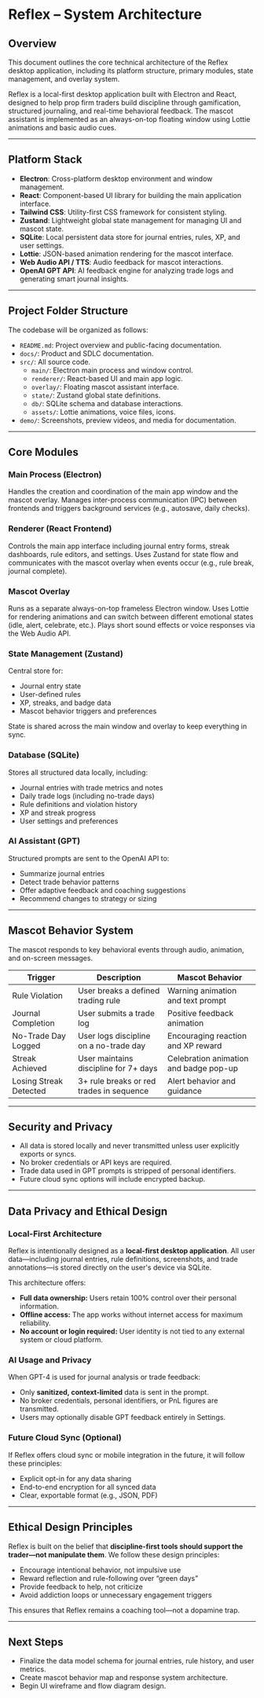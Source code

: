 # Reflex – System Architecture

## Overview

This document outlines the core technical architecture of the Reflex desktop application, including its platform structure, primary modules, state management, and overlay system.

Reflex is a local-first desktop application built with Electron and React, designed to help prop firm traders build discipline through gamification, structured journaling, and real-time behavioral feedback. The mascot assistant is implemented as an always-on-top floating window using Lottie animations and basic audio cues.

---

## Platform Stack

- **Electron**: Cross-platform desktop environment and window management.
- **React**: Component-based UI library for building the main application interface.
- **Tailwind CSS**: Utility-first CSS framework for consistent styling.
- **Zustand**: Lightweight global state management for managing UI and mascot state.
- **SQLite**: Local persistent data store for journal entries, rules, XP, and user settings.
- **Lottie**: JSON-based animation rendering for the mascot interface.
- **Web Audio API / TTS**: Audio feedback for mascot interactions.
- **OpenAI GPT API**: AI feedback engine for analyzing trade logs and generating smart journal insights.

---

## Project Folder Structure

The codebase will be organized as follows:

- `README.md`: Project overview and public-facing documentation.
- `docs/`: Product and SDLC documentation.
- `src/`: All source code.
  - `main/`: Electron main process and window control.
  - `renderer/`: React-based UI and main app logic.
  - `overlay/`: Floating mascot assistant interface.
  - `state/`: Zustand global state definitions.
  - `db/`: SQLite schema and database interactions.
  - `assets/`: Lottie animations, voice files, icons.
- `demo/`: Screenshots, preview videos, and media for documentation.

---

## Core Modules

### Main Process (Electron)
Handles the creation and coordination of the main app window and the mascot overlay. Manages inter-process communication (IPC) between frontends and triggers background services (e.g., autosave, daily checks).

### Renderer (React Frontend)
Controls the main app interface including journal entry forms, streak dashboards, rule editors, and settings. Uses Zustand for state flow and communicates with the mascot overlay when events occur (e.g., rule break, journal complete).

### Mascot Overlay
Runs as a separate always-on-top frameless Electron window. Uses Lottie for rendering animations and can switch between different emotional states (idle, alert, celebrate, etc.). Plays short sound effects or voice responses via the Web Audio API.

### State Management (Zustand)
Central store for:
- Journal entry state
- User-defined rules
- XP, streaks, and badge data
- Mascot behavior triggers and preferences

State is shared across the main window and overlay to keep everything in sync.

### Database (SQLite)
Stores all structured data locally, including:
- Journal entries with trade metrics and notes
- Daily trade logs (including no-trade days)
- Rule definitions and violation history
- XP and streak progress
- User settings and preferences

### AI Assistant (GPT)
Structured prompts are sent to the OpenAI API to:
- Summarize journal entries
- Detect trade behavior patterns
- Offer adaptive feedback and coaching suggestions
- Recommend changes to strategy or sizing

---

## Mascot Behavior System

The mascot responds to key behavioral events through audio, animation, and on-screen messages.

| Trigger                 | Description                                | Mascot Behavior                       |
|------------------------|--------------------------------------------|----------------------------------------|
| Rule Violation         | User breaks a defined trading rule         | Warning animation and text prompt      |
| Journal Completion     | User submits a trade log                   | Positive feedback animation            |
| No-Trade Day Logged    | User logs discipline on a no-trade day     | Encouraging reaction and XP reward     |
| Streak Achieved        | User maintains discipline for 7+ days      | Celebration animation and badge pop-up |
| Losing Streak Detected | 3+ rule breaks or red trades in sequence   | Alert behavior and guidance            |

---

## Security and Privacy

- All data is stored locally and never transmitted unless user explicitly exports or syncs.
- No broker credentials or API keys are required.
- Trade data used in GPT prompts is stripped of personal identifiers.
- Future cloud sync options will include encrypted backup.

---

## Data Privacy and Ethical Design

### Local-First Architecture

Reflex is intentionally designed as a **local-first desktop application**. All user data—including journal entries, rule definitions, screenshots, and trade annotations—is stored directly on the user's device via SQLite.

This architecture offers:

- **Full data ownership:** Users retain 100% control over their personal information.
- **Offline access:** The app works without internet access for maximum reliability.
- **No account or login required:** User identity is not tied to any external system or cloud platform.

### AI Usage and Privacy

When GPT-4 is used for journal analysis or trade feedback:

- Only **sanitized, context-limited** data is sent in the prompt.
- No broker credentials, personal identifiers, or PnL figures are transmitted.
- Users may optionally disable GPT feedback entirely in Settings.

### Future Cloud Sync (Optional)

If Reflex offers cloud sync or mobile integration in the future, it will follow these principles:

- Explicit opt-in for any data sharing
- End-to-end encryption for all synced data
- Clear, exportable format (e.g., JSON, PDF)

---

## Ethical Design Principles

Reflex is built on the belief that **discipline-first tools should support the trader—not manipulate them**. We follow these design principles:

- Encourage intentional behavior, not impulsive use
- Reward reflection and rule-following over “green days”
- Provide feedback to help, not criticize
- Avoid addiction loops or unnecessary engagement triggers

This ensures that Reflex remains a coaching tool—not a dopamine trap.

---

## Next Steps

- Finalize the data model schema for journal entries, rule history, and user metrics.
- Create mascot behavior map and response system architecture.
- Begin UI wireframe and flow diagram design.

